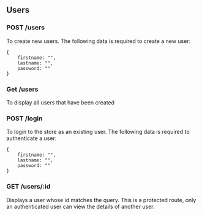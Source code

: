## Users

### POST /users

To create new users. The following data is required to create a new user:

    {
        firstname: "",
        lastname: "",
        password: ""
    }

### Get /users

To display all users that have been created

### POST /login

To login to the store as an existing user. The following data is required to authenticate a user:

    {
        firstname: "",
        lastname: "",
        password: ""
    }

### GET /users/:id

Displays a user whose id matches the query. This is a protected route, only an authenticated user can view the details of another user.

